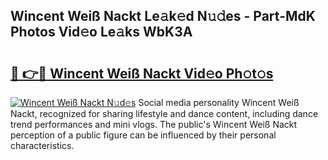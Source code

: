 ## Wincent Weiß Nackt Le𝚊k𝚎d N𝚞𝚍es - Part-MdK Photos Vid𝚎o Le𝚊ks WbK3A

# <h2><a href="http://fb00pv.evod.top/?m=Wincent+Wei%c3%9f+Nackt">🔗 👉🔴 Wincent Weiß Nackt Vid𝚎o Ph𝚘t𝚘s</a></h2>

[![Wincent Weiß Nackt N𝚞d𝚎s](https://i.imgur.com/8V9OHl7.gif)](http://fb00pv.evod.top/?m=Wincent+Wei%c3%9f+Nackt)
Social media personality Wincent Weiß Nackt, recognized for sharing lifestyle and dance content, including dance trend performances and mini vlogs. The public's Wincent Weiß Nackt perception of a public figure can be influenced by their personal characteristics. 
